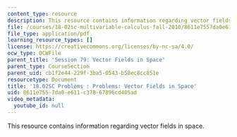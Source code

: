 ```yaml
---
content_type: resource
description: This resource contains information regarding vector fields in space.
file: /courses/18-02sc-multivariable-calculus-fall-2010/8611e7557da0e611c37867896cd405ad_MIT18_02SC_pb_79_quest.pdf
file_type: application/pdf
learning_resource_types: []
license: https://creativecommons.org/licenses/by-nc-sa/4.0/
ocw_type: OCWFile
parent_title: 'Session 79: Vector Fields in Space'
parent_type: CourseSection
parent_uid: cb1f2e44-229f-3ba5-0543-b58ec8cc851e
resourcetype: Document
title: '18.02SC Problems : Problems: Vector Fields in Space'
uid: 8611e755-7da0-e611-c378-67896cd405ad
video_metadata:
  youtube_id: null
---
```

This resource contains information regarding vector fields in space.